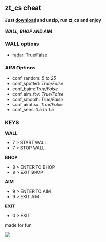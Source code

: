 ## zt_cs cheat

**Just [download](https://github.com/zabbix-byte/zt_cs_cheat/releases/download/B-0.3/zt_cs.zip) and unzip, run zt_cs and enjoy**

#### *WALL, BHOP AND AIM*

### **WALL options**
- radar: True/False

### **AIM Options**
- conf_random: *5 to 25*
- conf_spotted: *True/False*
- conf_baim: *True/False*
- conf_aim_fov: *True/False*
- conf_smooth: *True/False*
- conf_aimtrcs: *True/False*
- conf_sens: *0.5 to 1.5*

### **KEYS**
**WALL**

- 7 > START WALL
- 7 > STOP WALL

**BHOP**

- 8 > ENTER TO BHOP
- 8 > EXIT BHOP

**AIM**

- 9 > ENTER TO AIM
- 9 > EXIT AIM

**EXIT**
- 0 > EXIT

made for fun

![](https://github.com/zabbix-byte/zt_cs_cheat/blob/main/wall2.0.png)
